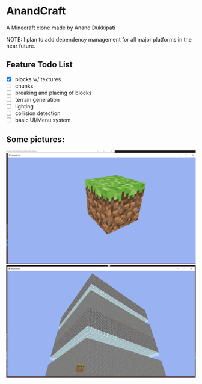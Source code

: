 # AnandCraft
A Minecraft clone made by Anand Dukkipati

NOTE: I plan to add dependency management for all major platforms in the near future.

## Feature Todo List
- [x] blocks w/ textures
- [ ] chunks
- [ ] breaking and placing of blocks
- [ ] terrain generation
- [ ] lighting
- [ ] collision detection
- [ ] basic UI/Menu system

## Some pictures:
![Grass Block](/readme-images/grass-block.jpg)
![Glass and Cobblestone](/readme-images/glass-and-cobble-chunk.jpg)

